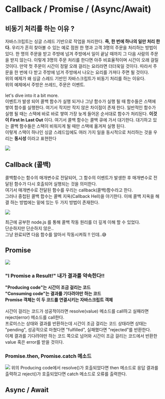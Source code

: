 # Callback / Promise / (Async/Await)

## 비동기 처리를 하는 이유 ?

자바스크립트는 싱글 스레드 기반으로 작업을 처리한다. <strong>즉, 한 번에 하나의 일만 처리 한다.</strong> 우리가 흔히 찾아볼 수 있는 예로 점원 한 명과 고객 3명의 주문을 처리하는 방법이 있다. 한 명의 주문을 받고 주방에 넘겨 주방에서 일이 끝날 때까지 그 다음 사람의 주문을 받지 않는다. 이렇게 3명의 주문 처리를 한다면 아주 비효율적이며 시간이 오래 걸릴 것이다. 만약 첫 주문이 시간이 정말 오래 걸리는 요리라면 더더욱일 것이다. 따라서 주문을 한 번에 다 받고 주방에 넘겨 주방에서 나오는 요리를 가져다 주면 될 것이다.
<br />
위의 예제가 왜 싱글 스레드 기반인 자바스크립트가 비동기 처리를 하는 이유다.
<br />
위의 예제에서 주방은 쓰레드, 주문은 이벤트.
<br /><br />
let's dive into it a bit more.
<br />
이벤트가 발생 되어 콜백 함수가 실행 되거나 그냥 함수가 실행 될 때 함수들은 스택에 쌓여 함수를 실행한다. 여기서 작지만 작지 않은 차이점이 존재 한다. 일반적인 함수가 실행 될 때는 스택에 바로 바로 쌓여 가장 늦게 들어온 순서대로 함수가 처리된다. <strong>이것이 First In Last Out</strong> 이다. 여기서 콜백 함수는 콜백 큐에 가서 대기한다. 대기하고 있는 콜백 함수들은 스택이 비워지게 될 때만 스택에 옮겨져 실행 된다.
<br />
이렇게 스택이 하나인 싱글 스레드임에도 여러 가지 일을 동시적으로 처리하는 것을 우리는 <strong>동시성</strong> 이라고 표현한다

![](https://miro.medium.com/max/1400/1*4XElRWCtF7C2XThHLYSBLQ.gif)

## Callback (콜백)

콜백함수는 함수의 매개변수로 전달되어, 그 함수의 이벤트가 발생한 후 매개변수로 전달된 함수가 다시 호출되어 실행되는 것을 의미한다.
<br>
여기서 매개변수로 전달된 함수를 우리는 callback(콜백)함수라고 한다.
<br>
그러나 중첩된 콜백 합수는 콜벡 지옥(Callback Hell)을 야기한다. 이에 콜백 지옥을 해결 하는 방법에는 밑에 있는 두 가지 방법이 존재한다.

![](https://miro.medium.com/max/1400/1*YCh1fXt_Ycf-00a9E88-Hg.png)

최근에 공부한 node.js 를 통해 콜백 작동 원리를 더 깊게 이해 할 수 있었다.
<br>
단순하지만 단순하지 않은..
<br>
그냥 완료되면 다음 함수를 알아서 작동시켜줘 !! 인데..😅

## Promise

![](https://www.deadcoderising.com/content/images/2017/09/sync-async.gif)

### "I Promise a Result!" 내가 결과를 약속한다!!

<strong>"Producing code"는 시간이 조금 걸리는 코드
<br />
"Consuming code"는 결과를 기다려야만 하는 코드
<br />
Promise 객체는 이 두 코드를 연결시키는 자바스크립트 객체</strong>
<br />
<br />
시간이 걸리는 코드가 성공적이라면 resolve(value) 메소드를 call하고 실패라면 reject(error) 메소드를 call한다.
<br />
프로미스는 상태와 결과를 반환하는데 시간이 조금 걸리는 코드 상태라면 상태는 "pending", 성공적으로 마쳤다면 "fulfilled", 실패했다면 "rejected"를 반환한다.
<br />
이제 결과를 기다려야만 하는 코드 쪽으로 넘어와 시간이 조금 걸리는 코드에서 반환한 value 혹은 error를 받을 것이다.

### Promise.then, Promise.catch 메소드

![](https://www.deadcoderising.com/content/images/2017/09/successful_callback.gif)
위의 Producing code에서 resolve()가 호출되었다면 then 메소드로 응답 결과를 출력하고
reject()가 호출되었다면 catch 메소드로 오류를 출력한다.

## Async / Await
